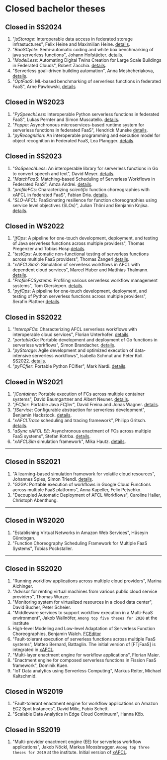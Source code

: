 # Closed bachelor theses

## Closed in SS2024
1. "*jsStorage*: Interoperable data access in federated storage infrastuctures", Felix Heine and Maximilian Heine. [details](./jsStorage.md).
1. "*BaaSCycle*: Semi-automatic coding and white box benchmarking of java serverless functions", Johann Hofstädter. [details](./BaaSCycle.md).
1. "*ModelLess*: Automating Digital Twins Creation for Large Scale Buildings in Federated Clouds", Robert Zacchia. [details](./ModelLess.md).
1. "Serverless goal-driven building automation", Anna Meshcheriakova, [details](./BuildGoalLess.md).
1. "*OptFaaS*: ML-based benchmarking of serverless functions in federated FaaS", Arne Pawlowski, [details](./OptFaaS.md)


## Closed in WS2023

1. "*PySpeechLess*: Interoperable Python serverless functions in federated FaaS", Lukas Pernter and Simon Muscatello. [details](./PySpeechLess.md).
1. "*Foppa*: Asynchronous microservices-based runtime system for serverless functions in federated FaaS", Hendrick Munske [details](./Foppa.md).
1. "*pyRecognition*: An interoperable programming and execution model for object recognition in Federated FaaS, Lea Plangger. [details](./pyRecognition.md).


## Closed in SS2023

1. "*GoSpeechLess*: An interoperable library for serverless functions in Go to convert speech and text", David Meyer. [details](./GoSpeechLess.md).
1. "*MatchFaaS*: Matching-based Scheduling of Serverless Workflows in Federated FaaS", Amza Andrei. [details](./MatchFaaS.md).
1. "*profileFCs*: Characterizing *scientific* function choreographies with xAFCL in federated FaaS", Fabian Dria. [details](./profileFCs.md).
1. "*SLO-AFCL*: FaaScinating resilience for function choreographies using service level objectives (SLOs)", Julian Thöni and Benjamin Knjisa. [details](./SLO-AFCL.md).


## Closed in WS2022

1. "*jfOps*: A pipeline for one-touch development, deployment, and testing of Java serverless functions across multiple providers", Thomas Pregenzer and Tobias Hosp [details](./jfOps.md).
1. "*testOps*: Automatic non-functional testing of serverless functions across multiple FaaS providers", Thomas Zangerl [details](./testOps.md).
1. "*xAFCLSim2*: Simulation of serverless workflows in AFCL with dependent cloud services", Marcel Huber and Matthias Thalmann. [details](./xAFCLSim2.md).
1. "*ProfileFCSystems*: Profiling various serverless workflow management systems", Tom Giersiepen. [details](./profileFCSystems.md).
1. "*pyfOps*: A pipeline for one-touch development, deployment, and testing of Python serverless functions across multiple providers", Serafin Plattner [details](./pyfOps.md).


## Closed in SS2022

1. "*InteropFCs*: Characterizing AFCL serverless workflows with interoperable cloud services", Florian Unterhofer. [details](./InteropFCs.md).
1. "*portableGo*: Portable development and deployment of Go functions in serverless workflows", Simon Brandacher. [details](./portableGo.md).
1. "*pyStorage*: Agile development and optimized execution of data-intensive serverless workflows", Isabella Schmut and Peter Koll. SS2022. [details](./pyStorage.md).
1. "*pyFCfier*: Portable Python FCifier", Mark Nardi. [details](./pyFCfier.md).


## Closed in WS2021

1. "*jContainer*: Portable execution of FCs across multiple container systems", David Baumgartner and Albert Neuner. [details](./jContainer.md).
1. "*jFCfier*: Portable Java *FCfier*", David Freina and Jonas Wagner. [details](./jFCfier.md).
1. "*fService*: Configurable abstraction for serverless development", Benjamin Hackstock. [details](./fService.md).
1. "*xAFCLTrace* scheduling and tracing framework", Philipp Gritsch. [details](./xAFCLTrace.md).
1. "*aSync xAFCL EE*: Asynchronous enactment of FCs across multiple FaaS systems", Stefan Kotrba. [details](./asyncxAFCL.md).
1. "*xAFCLSim* simulation framework", Mika Hautz. [details](./xAFCLSim.md).
---

## Closed in SS2021

1. "A learning-based simulation framework for volatile cloud resources", Johannes Spies, Simon Triendl.  [details](./volatilesimx.md).
1. "G2GA: Portable execution of workflows in Google Cloud Functions across multiple FaaS platforms", Anna Kapeller, Felix Petschko.
1. "Decoupled Automatic Deployment of AFCL Workflows", Caroline Haller, Christoph Abenthung. 
---

## Closed in WS2020

1. "Establishing Virtual Networks in Amazon Web Services", Hüseyin Gündogan.
1. "Function Choreography Scheduling Framework for Multiple FaaS Systems", Tobias Pockstaller.
---

## Closed in SS2020

1. "Running workflow applications across multiple cloud providers", Marina Aichinger.
1. "Advisor for renting virtual machines from various public cloud service providers", Thomas Wurzer.
1. "Monitoring system for virtualized resources in a cloud data center", David Bucher, Peter Scheier.
1. "Middleware services to support workflow execution in a Multi-FaaS environment", Jakob Wallnöfer, `Among top five theses for 2020` at the institute
1. High-level Modeling and Low-level Adaptation of Serverless Function Choreographies, Benjamin Walch. [FCEditor](http://fceditor.dps.uibk.ac.at:8180/)
1. "Fault-tolerant execution of serverless functions across multiple FaaS systems", Matteo Bernard, Battaglin. The initial version of [FTjFaaS] is integrated in [xAFCL](https://github.com/sashkoristov/enactmentengine/).
1. "Multi-layer enactment engine for workflow applications", Florian Maier.
1. "Enactment engine for composed serverless functions in Fission FaaS framework", Dominik Kuen.
1. "IoT Data analytics using Serverless Computing", Markus Reiter, Michael Kaltschmid.

## Closed in WS2019

1. "Fault-tolerant enactment engine for workflow applications on Amazon EC2 Spot Instances", David Milic, Fabio Schett.
1. "Scalable Data Analytics in Edge Cloud Continuum", Hanna Köb.

## Closed in SS2019

1. "Multi-provider enactment engine (EE) for serverless workflow applications", Jakob Nöckl, Markus Moosbrugger. `Among top three theses for 2019` at the institute. Initial version of [xAFCL](https://github.com/sashkoristov/enactmentengine/).
